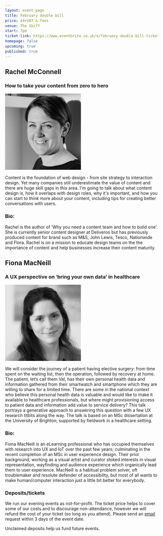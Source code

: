 ```yaml
---
layout: event-page	
title: February double bill
price: £4+VAT & fees
venue: The Skiff
start: 7pm
ticket-link: https://www.eventbrite.co.uk/e/february-double-bill-tickets-53051728147#tickets
homepage: false
upcoming: true
published: true
---
```




<h2 class="talk__speaker">Rachel McConnell</h2>
<h3 class="talk__title regular fs-h2">How to take your content from zero to hero</h3>
<div class="text-center"><img src="/2018/images/photos/feb-1.jpg" alt="" style="" class="talk__thumb circle right-over-m center-under-m" width="250"></div>
<p>Content is the foundation of web design - from site strategy to interaction design.  Yet many companies still underestimate the value of content and there are huge skill gaps in this area. I'm going to talk about what content design is, how it overlaps with design roles, why it's important, and how you can start to think more about your content, including tips for creating better conversations with users.</p>

### Bio:
Rachel is the author of 'Why you need a content team and how to build one'.  She is currently senior content designer at Deliveroo but has previously produced content for brand such as M&S, John Lewis, Tesco, Nationwide and Flora.  Rachel is on a mission to educate design teams on the the importance of content and help businesses increase their content maturity.




<h2 class="talk__speaker">Fiona MacNeill</h2>
<h3 class="talk__title regular fs-h2">A UX perspective on ‘bring your own data’ in healthcare</h3>
<div class="text-center"><img src="/2018/images/photos/feb-2.jpg" alt="" style="" class="talk__thumb circle right-over-m center-under-m" width="250"></div>
 
<p>We will consider the journey of a patient having elective surgery: from time spent on the waiting list, then the operation, followed by recovery at home. The patient, let’s call them Val, has their own personal health data and information gathered from their smartwatch and smartphone which they are willing to share for a limited time. There are some in the national context who believe this personal health data is valuable and would like to make it available to healthcare professionals, but where might provisioning access to patient data and information add value to service delivery? This talk portrays a generative approach to answering this question with a few UX research titbits along the way. The talk is based on an MSc dissertation at the University of Brighton; supported by fieldwork in a healthcare setting.</p>

### Bio:
Fiona MacNeill is an eLearning professional who has occupied themselves with research into UX and IoT over the past few years; culminating in the recent completion of an MSc in user experience design. Their prior background, working as a visual artist and curator stoked interests in visual representation, wayfinding and audience experience which organically lead them to user experience. MacNeill is a habitual problem solver, oft troublemaker and resolute defender of accessibility, but most of all wants to make human/computer interaction just a little bit better for everybody.

### Deposits/tickets

We run our evening events as not-for-profit. The ticket price helps to cover some of our costs and to discourage non-attendance, however we will refund the cost of your ticket (so long as you attend). Please send an [email](mailto:emmeline@uxbrighton.org.uk) request within 3 days of the event date.

Unclaimed deposits help us fund future events.

